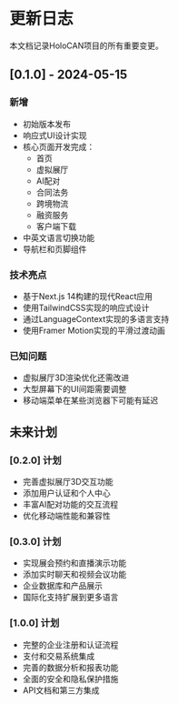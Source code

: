# 更新日志

本文档记录HoloCAN项目的所有重要变更。

## [0.1.0] - 2024-05-15

### 新增
- 初始版本发布
- 响应式UI设计实现
- 核心页面开发完成：
  - 首页
  - 虚拟展厅
  - AI配对
  - 合同法务
  - 跨境物流
  - 融资服务
  - 客户端下载
- 中英文语言切换功能
- 导航栏和页脚组件

### 技术亮点
- 基于Next.js 14构建的现代React应用
- 使用TailwindCSS实现的响应式设计
- 通过LanguageContext实现的多语言支持
- 使用Framer Motion实现的平滑过渡动画

### 已知问题
- 虚拟展厅3D渲染优化还需改进
- 大型屏幕下的UI间距需要调整
- 移动端菜单在某些浏览器下可能有延迟

## 未来计划

### [0.2.0] 计划
- 完善虚拟展厅3D交互功能
- 添加用户认证和个人中心
- 丰富AI配对功能的交互流程
- 优化移动端性能和兼容性

### [0.3.0] 计划
- 实现展会预约和直播演示功能
- 添加实时聊天和视频会议功能
- 企业数据库和产品展示
- 国际化支持扩展到更多语言

### [1.0.0] 计划
- 完整的企业注册和认证流程
- 支付和交易系统集成
- 完善的数据分析和报表功能
- 全面的安全和隐私保护措施
- API文档和第三方集成 